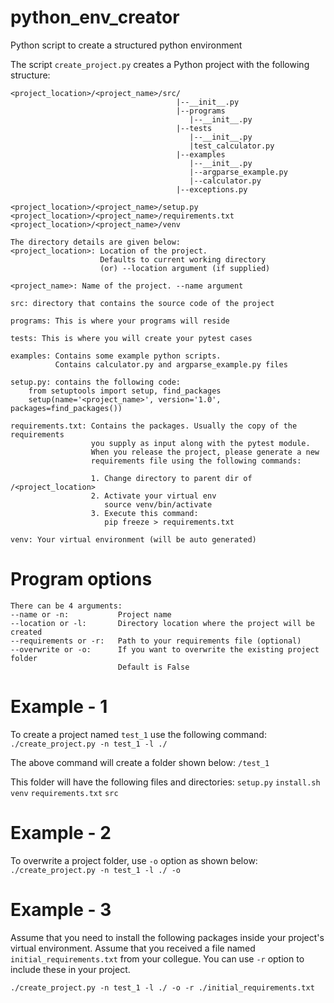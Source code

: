 # python_env_creator
Python script to create a structured python environment

The script `create_project.py` creates a Python project with the following structure:

    <project_location>/<project_name>/src/
                                         |--__init__.py
                                         |--programs
                                            |--__init__.py
                                         |--tests
                                            |--__init__.py
                                            |test_calculator.py
                                         |--examples
                                            |--__init__.py
                                            |--argparse_example.py
                                            |--calculator.py
                                         |--exceptions.py
                                         
    <project_location>/<project_name>/setup.py
    <project_location>/<project_name>/requirements.txt
    <project_location>/<project_name>/venv

    The directory details are given below:
    <project_location>: Location of the project.
                        Defaults to current working directory
                        (or) --location argument (if supplied)

    <project_name>: Name of the project. --name argument

    src: directory that contains the source code of the project

    programs: This is where your programs will reside

    tests: This is where you will create your pytest cases

    examples: Contains some example python scripts.
              Contains calculator.py and argparse_example.py files

    setup.py: contains the following code:
        from setuptools import setup, find_packages
        setup(name='<project_name>', version='1.0', packages=find_packages())

    requirements.txt: Contains the packages. Usually the copy of the requirements
                      you supply as input along with the pytest module.
                      When you release the project, please generate a new
                      requirements file using the following commands:

                      1. Change directory to parent dir of /<project_location>
                      2. Activate your virtual env
                         source venv/bin/activate
                      3. Execute this command:
                         pip freeze > requirements.txt

    venv: Your virtual environment (will be auto generated)


# Program options
    There can be 4 arguments:
    --name or -n:           Project name
    --location or -l:       Directory location where the project will be created
    --requirements or -r:   Path to your requirements file (optional)
    --overwrite or -o:      If you want to overwrite the existing project folder
                            Default is False

# Example - 1
To create a project named `test_1` use the following command:
`./create_project.py -n test_1 -l ./`

The above command will create a folder shown below:
`/test_1`

This folder will have the following files and directories:
`setup.py`
`install.sh`
`venv`
`requirements.txt`
`src`


# Example - 2
To overwrite a project folder, use `-o` option as shown below:
`./create_project.py -n test_1 -l ./ -o`

# Example - 3
Assume that you need to install the following packages inside your project's virtual environment. 
Assume that you received a file named `initial_requirements.txt` from your collegue. 
You can use `-r` option to include these in your project.

`./create_project.py -n test_1 -l ./ -o -r ./initial_requirements.txt`
